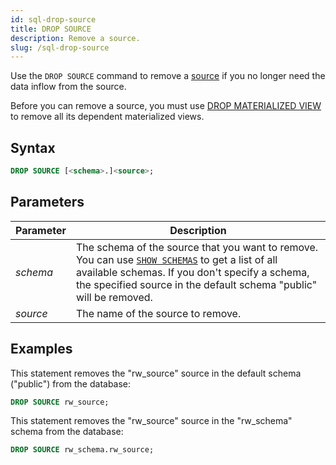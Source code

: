 ```yaml
---
id: sql-drop-source
title: DROP SOURCE
description: Remove a source.
slug: /sql-drop-source
---
```


Use the `DROP SOURCE` command to remove a [source](create-source.md) if you no longer need the data inflow from the source.

Before you can remove a source, you must use [DROP MATERIALIZED VIEW](sql-drop-mv.md) to remove all its dependent materialized views.

## Syntax

```sql
DROP SOURCE [<schema>.]<source>;
```


## Parameters

|Parameter                  | Description           |
|---------------------------|-----------------------|
|*schema*                   |The schema of the source that you want to remove. You can use [`SHOW SCHEMAS`](sql-show-schemas.md) to get a list of all available schemas. If you don't specify a schema, the specified source in the default schema "public" will be removed.|
|*source*                   |The name of the source to remove.|



## Examples

This statement removes the "rw_source" source in the default schema ("public") from the database:

```sql
DROP SOURCE rw_source;
```


This statement removes the "rw_source" source in the "rw_schema" schema from the database:

```sql
DROP SOURCE rw_schema.rw_source;
```
